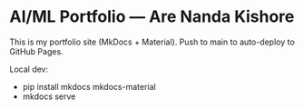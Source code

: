 # AI/ML Portfolio — Are Nanda Kishore

This is my portfolio site (MkDocs + Material). Push to main to auto-deploy to GitHub Pages.

Local dev:
- pip install mkdocs mkdocs-material
- mkdocs serve
